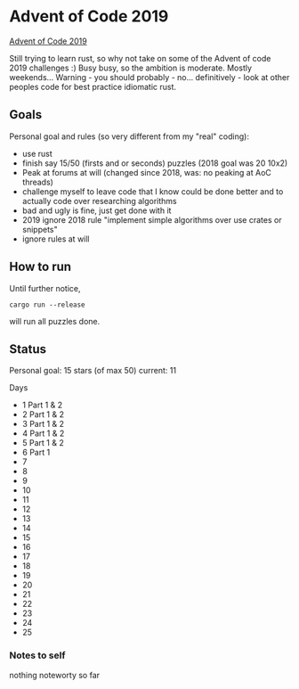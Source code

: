 # Advent of Code 2019

[Advent of Code 2019](https://adventofcode.com/2019)

Still trying to learn rust, so why not take on some of the Advent of code 2019 challenges :)
Busy busy, so the ambition is moderate. Mostly weekends... 
Warning - you should probably - no... definitively - look at other peoples code for best practice idiomatic rust.

## Goals

Personal goal and rules (so very different from my "real" coding):
 
  * use rust
  * finish say 15/50 (firsts and or seconds) puzzles (2018 goal was 20 10x2)
  * Peak at forums at will (changed since 2018, was: no peaking at AoC threads)
  * challenge myself to leave code that I know could be done better and to actually code over researching algorithms
  * bad and ugly is fine, just get done with it
  * 2019 ignore 2018 rule "implement simple algorithms over use crates or snippets"
  * ignore rules at will

## How to run

Until further notice, 

    cargo run --release

will run all puzzles done. 

## Status

Personal goal: 15 stars (of max 50)
current: 11

Days

* 1     Part 1 & 2
* 2     Part 1 & 2
* 3     Part 1 & 2
* 4     Part 1 & 2
* 5     Part 1 & 2
* 6     Part 1
* 7
* 8
* 9
* 10
* 11
* 12
* 13
* 14
* 15
* 16 
* 17
* 18
* 19 
* 20
* 21
* 22
* 23
* 24
* 25


### Notes to self

nothing noteworty so far
